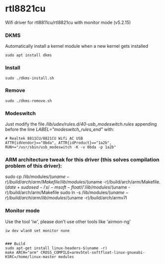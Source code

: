 # rtl8821cu
Wifi driver for rtl8811cu/rtl8821cu with monitor mode (v5.2.15)

### DKMS
Automatically install a kernel module when a new kernel gets installed
```
sudo apt install dkms
```
### Install
```
sudo ./dkms-install.sh
```
### Remove
```
sudo ./dkms-remove.sh
```
### Modeswitch
Just modify the file */lib/udev/rules.d/40-usb_modeswitch.rules* appending before the line *LABEL="modeswitch_rules_end"* with:
```
# Realtek 8811CU/8821CU Wifi AC USB
ATTR{idVendor}=="0bda", ATTR{idProduct}=="1a2b", RUN+="/usr/sbin/usb_modeswitch -K -v 0bda -p 1a2b"
```

### ARM architecture tweak for this driver (this solves compilation problem of this driver):
sudo cp /lib/modules/$(uname -r)/build/arch/arm/Makefile /lib/modules/$(uname -r)/build/arch/arm/Makefile.$(date +%Y%m%d%H%M)
sudo sed -i 's/-msoft-float//' /lib/modules/$(uname -r)/build/arch/arm/Makefile
sudo ln -s /lib/modules/$(uname -r)/build/arch/arm /lib/modules/$(uname -r)/build/arch/armv7l

### Monitor mode
Use the tool 'iw', please don't use other tools like 'airmon-ng'
```make ARCH="arm" CROSS_COMPILE=armv5tel-softfloat-linux-gnueabi- KSRC=/home/linux-master modules
iw dev wlan0 set monitor none


### Build
sudo apt-get install linux-headers-$(uname -r)
make ARCH="arm" CROSS_COMPILE=armv5tel-softfloat-linux-gnueabi- KSRC=/home/linux-master modules
```

